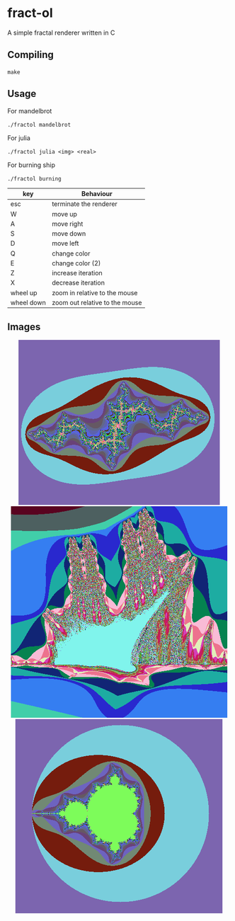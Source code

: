 # fract-ol
A simple fractal renderer written in C

## Compiling
```
make
```

## Usage

For mandelbrot
```
./fractol mandelbrot
```

For julia
```
./fractol julia <img> <real>
```

For burning ship
```
./fractol burning
```
key | Behaviour
----|------------
esc | terminate the renderer
W   | move up
A   | move right
S   | move down
D   | move left
Q   | change color
E   | change color (2)
Z   | increase iteration
X   | decrease iteration
wheel up   | zoom in relative to the mouse
wheel down | zoom out relative to the mouse

## Images
<p align="center">
  <img src = "https://github.com/EnriqueSLeeK/fract-ol/blob/main/img/julia.png">
  <img src = "https://github.com/EnriqueSLeeK/fract-ol/blob/main/img/ship.png">
  <img src = "https://github.com/EnriqueSLeeK/fract-ol/blob/main/img/mandel.png">
 </p>
